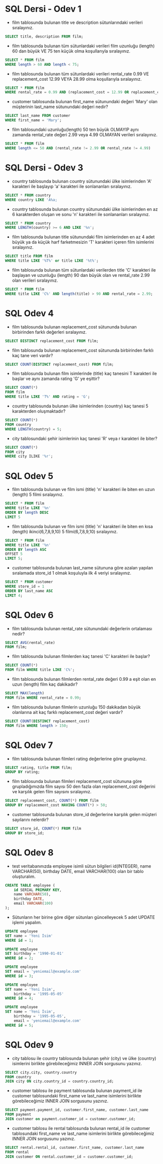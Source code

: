 # SQL Dersi - Odev 1

- film tablosunda bulunan title ve description sütunlarındaki verileri sıralayınız.

```SQL
SELECT title, description FROM film;
```
- film tablosunda bulunan tüm sütunlardaki verileri film uzunluğu (length) 60 dan büyük VE 75 ten küçük olma koşullarıyla sıralayınız.

```SQL
SELECT * FROM film
WHERE length > 60 AND length < 75;
```

- film tablosunda bulunan tüm sütunlardaki verileri rental_rate 0.99 VE replacement_cost 12.99 VEYA 28.99 olma koşullarıyla sıralayınız.

```SQL
SELECT * FROM film
WHERE rental_rate = 0.99 AND (replacement_cost = 12.99 OR replacement_cost = 28.99);
```

- customer tablosunda bulunan first_name sütunundaki değeri 'Mary' olan müşterinin last_name sütunundaki değeri nedir?

```SQL
SELECT last_name FROM customer
WHERE first_name = 'Mary';
```

- film tablosundaki uzunluğu(length) 50 ten büyük OLMAYIP aynı zamanda rental_rate değeri 2.99 veya 4.99 OLMAYAN verileri sıralayınız.

```SQL
SELECT * FROM film
WHERE length <= 50 AND (rental_rate != 2.99 OR rental_rate != 4.99)
```

# SQL Dersi - Odev 3



- country tablosunda bulunan country sütunundaki ülke isimlerinden 'A' karakteri ile başlayıp 'a' karakteri ile sonlananları sıralayınız.

```SQL
SELECT * FROM country
WHERE country LIKE 'A%a;
```

- country tablosunda bulunan country sütunundaki ülke isimlerinden en az 6 karakterden oluşan ve sonu 'n' karakteri ile sonlananları sıralayınız.

```SQL
SELECT * FROM country
WHERE LENGTH(country) >= 6 AND LIKE '%n';
```

- film tablosunda bulunan title sütunundaki film isimlerinden en az 4 adet büyük ya da küçük harf farketmesizin 'T' karakteri içeren film isimlerini sıralayınız.

```SQL
SELECT title FROM film
WHERE title LIKE '%T%' or title LIKE '%t%';
```

- film tablosunda bulunan tüm sütunlardaki verilerden title 'C' karakteri ile başlayan ve uzunluğu (length) 90 dan büyük olan ve rental_rate 2.99 olan verileri sıralayınız.

```SQL
SELECT * FROM film
WHERE title LIKE 'C%' AND length(title) > 90 AND rental_rate = 2.99;
```

# SQL Odev 4

- film tablosunda bulunan replacement_cost sütununda bulunan birbirinden farklı değerleri sıralayınız.

```SQL
SELECT DISTINCT replacement_cost FROM film;
```

- film tablosunda bulunan replacement_cost sütununda birbirinden farklı kaç tane veri vardır?

```SQL
SELECT COUNT(DISTINCT replacement_cost) FROM film;
```

- film tablosunda bulunan film isimlerinde (title) kaç tanesini T karakteri ile başlar ve aynı zamanda rating 'G' ye eşittir?

```SQL
SELECT COUNT(*) 
FROM film 
WHERE title LIKE 'T%' AND rating = 'G';
```

- country tablosunda bulunan ülke isimlerinden (country) kaç tanesi 5 karakterden oluşmaktadır?

```SQL
SELECT COUNT(*) 
FROM country 
WHERE LENGTH(country) = 5;
```

- city tablosundaki şehir isimlerinin kaç tanesi 'R' veya r karakteri ile biter?

```SQL
SELECT COUNT(*) 
FROM city 
WHERE city ILIKE '%r';
```

# SQL Odev 5

- film tablosunda bulunan ve film ismi (title) 'n' karakteri ile biten en uzun (length) 5 filmi sıralayınız.

```SQL
SELECT * FROM film
WHERE title LIKE '%n'
ORDER BY length DESC
LIMIT 5
```

- film tablosunda bulunan ve film ismi (title) 'n' karakteri ile biten en kısa (length) ikinci(6,7,8,9,10) 5 filmi(6,7,8,9,10) sıralayınız.

```SQL
SELECT * FROM film
WHERE title LIKE '%n'
ORDER BY length ASC
OFFSET 5
LIMIT 5;
```

- customer tablosunda bulunan last_name sütununa göre azalan yapılan sıralamada store_id 1 olmak koşuluyla ilk 4 veriyi sıralayınız.

```SQL
SELECT * FROM customer
WHERE store_id = 1
ORDER BY last_name ASC
LIMIT 4;
```

# SQL Odev 6

- film tablosunda bulunan rental_rate sütunundaki değerlerin ortalaması nedir?

```SQL
SELECT AVG(rental_rate)
FROM film;
```
- film tablosunda bulunan filmlerden kaç tanesi 'C' karakteri ile başlar?

```SQL
SELECT COUNT(*)
FROM film WHERE title LIKE 'C%';
```

- film tablosunda bulunan filmlerden rental_rate değeri 0.99 a eşit olan en uzun (length) film kaç dakikadır?

```SQL
SELECT MAX(length)
FROM film WHERE rental_rate = 0.99;
```

- film tablosunda bulunan filmlerin uzunluğu 150 dakikadan büyük olanlarına ait kaç farklı replacement_cost değeri vardır?

```SQL
SELECT COUNT(DISTINCT replacement_cost)
FROM film WHERE length > 150;
```

# SQL Odev 7

- film tablosunda bulunan filmleri rating değerlerine göre gruplayınız.

```SQL
SELECT rating, title FROM film;
GROUP BY rating;
```

- film tablosunda bulunan filmleri replacement_cost sütununa göre grupladığımızda film sayısı 50 den fazla olan replacement_cost değerini ve karşılık gelen film sayısını sıralayınız.

```SQL
SELECT replacement_cost, COUNT(*) FROM film
GROUP BY replacement_cost HAVING COUNT(*) > 50;
```

- customer tablosunda bulunan store_id değerlerine karşılık gelen müşteri sayılarını nelerdir?

```SQL
SELECT store_id, COUNT(*) FROM film
GROUP BY store_id;
```

# SQL Odev 8

- test veritabanınızda employee isimli sütun bilgileri id(INTEGER), name VARCHAR(50), birthday DATE, email VARCHAR(100) olan bir tablo oluşturalım.

```SQL
CREATE TABLE employee (
    id SERIAL PRIMARY KEY,
    name VARCHAR(50),
    birthday DATE,
    email VARCHAR(100)
);
```

- Sütunların her birine göre diğer sütunları güncelleyecek 5 adet UPDATE işlemi yapalım.

```SQL
UPDATE employee
SET name = 'Yeni İsim'
WHERE id = 1;

UPDATE employee
SET birthday = '1990-01-01'
WHERE id = 2;

UPDATE employee
SET email = 'yeniemail@example.com'
WHERE id = 3;

UPDATE employee
SET name = 'Yeni İsim',
    birthday = '1995-05-05'
WHERE id = 4;

UPDATE employee
SET name = 'Yeni İsim',
    birthday = '1995-05-05',
    email = 'yeniemail@example.com'
WHERE id = 5;

```


# SQL Odev 9

- city tablosu ile country tablosunda bulunan şehir (city) ve ülke (country) isimlerini birlikte görebileceğimiz INNER JOIN sorgusunu yazınız.

```SQL
SELECT city.city, country.country
FROM country
JOIN city ON city.country_id = country.country_id;
```

- customer tablosu ile payment tablosunda bulunan payment_id ile customer tablosundaki first_name ve last_name isimlerini birlikte görebileceğimiz INNER JOIN sorgusunu yazınız.

```SQL
SELECT payment.payment_id, customer.first_name, customer.last_name
FROM payment
JOIN customer on payment.customer_id = customer.customer_id;
```

- customer tablosu ile rental tablosunda bulunan rental_id ile customer tablosundaki first_name ve last_name isimlerini birlikte görebileceğimiz INNER JOIN sorgusunu yazınız.

```SQL
SELECT rental.rental_id, customer.first_name, customer.last_name
FROM rental
JOIN customer ON rental.customer_id = customer.customer_id;
```



